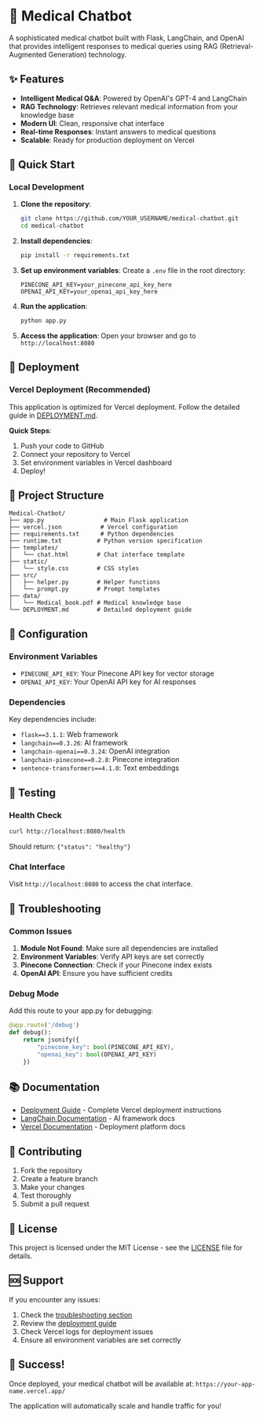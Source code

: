 # 🤖 Medical Chatbot

A sophisticated medical chatbot built with Flask, LangChain, and OpenAI that provides intelligent responses to medical queries using RAG (Retrieval-Augmented Generation) technology.

## ✨ Features

- **Intelligent Medical Q&A**: Powered by OpenAI's GPT-4 and LangChain
- **RAG Technology**: Retrieves relevant medical information from your knowledge base
- **Modern UI**: Clean, responsive chat interface
- **Real-time Responses**: Instant answers to medical questions
- **Scalable**: Ready for production deployment on Vercel

## 🚀 Quick Start

### Local Development

1. **Clone the repository**:
   ```bash
   git clone https://github.com/YOUR_USERNAME/medical-chatbot.git
   cd medical-chatbot
   ```

2. **Install dependencies**:
   ```bash
   pip install -r requirements.txt
   ```

3. **Set up environment variables**:
   Create a `.env` file in the root directory:
   ```
   PINECONE_API_KEY=your_pinecone_api_key_here
   OPENAI_API_KEY=your_openai_api_key_here
   ```

4. **Run the application**:
   ```bash
   python app.py
   ```

5. **Access the application**:
   Open your browser and go to `http://localhost:8080`

## 🎯 Deployment

### Vercel Deployment (Recommended)

This application is optimized for Vercel deployment. Follow the detailed guide in [DEPLOYMENT.md](DEPLOYMENT.md).

**Quick Steps**:
1. Push your code to GitHub
2. Connect your repository to Vercel
3. Set environment variables in Vercel dashboard
4. Deploy!

## 📁 Project Structure

```
Medical-Chatbot/
├── app.py                 # Main Flask application
├── vercel.json           # Vercel configuration
├── requirements.txt      # Python dependencies
├── runtime.txt          # Python version specification
├── templates/
│   └── chat.html        # Chat interface template
├── static/
│   └── style.css        # CSS styles
├── src/
│   ├── helper.py        # Helper functions
│   └── prompt.py        # Prompt templates
├── data/
│   └── Medical_book.pdf # Medical knowledge base
└── DEPLOYMENT.md        # Detailed deployment guide
```

## 🔧 Configuration

### Environment Variables

- `PINECONE_API_KEY`: Your Pinecone API key for vector storage
- `OPENAI_API_KEY`: Your OpenAI API key for AI responses

### Dependencies

Key dependencies include:
- `flask==3.1.1`: Web framework
- `langchain==0.3.26`: AI framework
- `langchain-openai==0.3.24`: OpenAI integration
- `langchain-pinecone==0.2.8`: Pinecone integration
- `sentence-transformers==4.1.0`: Text embeddings

## 🧪 Testing

### Health Check
```bash
curl http://localhost:8080/health
```
Should return: `{"status": "healthy"}`

### Chat Interface
Visit `http://localhost:8080` to access the chat interface.

## 🐛 Troubleshooting

### Common Issues

1. **Module Not Found**: Make sure all dependencies are installed
2. **Environment Variables**: Verify API keys are set correctly
3. **Pinecone Connection**: Check if your Pinecone index exists
4. **OpenAI API**: Ensure you have sufficient credits

### Debug Mode

Add this route to your app.py for debugging:
```python
@app.route('/debug')
def debug():
    return jsonify({
        "pinecone_key": bool(PINECONE_API_KEY),
        "openai_key": bool(OPENAI_API_KEY)
    })
```

## 📚 Documentation

- [Deployment Guide](DEPLOYMENT.md) - Complete Vercel deployment instructions
- [LangChain Documentation](https://python.langchain.com/) - AI framework docs
- [Vercel Documentation](https://vercel.com/docs) - Deployment platform docs

## 🤝 Contributing

1. Fork the repository
2. Create a feature branch
3. Make your changes
4. Test thoroughly
5. Submit a pull request

## 📄 License

This project is licensed under the MIT License - see the [LICENSE](LICENSE) file for details.

## 🆘 Support

If you encounter any issues:

1. Check the [troubleshooting section](#-troubleshooting)
2. Review the [deployment guide](DEPLOYMENT.md)
3. Check Vercel logs for deployment issues
4. Ensure all environment variables are set correctly

## 🎉 Success!

Once deployed, your medical chatbot will be available at:
`https://your-app-name.vercel.app/`

The application will automatically scale and handle traffic for you!